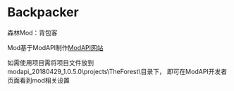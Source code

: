 # Backpacker
森林Mod：背包客

Mod基于ModAPI制作[ModAPI网站](https://modapi.survivetheforest.net/)

如需使用项目需将项目文件放到modapi_20180429_1.0.5.0\projects\TheForest\目录下，
即可在ModAPI开发者页面看到mod相关设置
